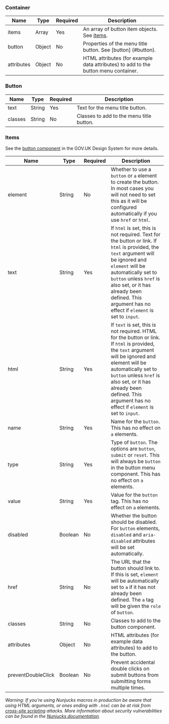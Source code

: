 ### Container

| Name          | Type   | Required | Description                                                               |
| ------------- | ------ | -------- | ------------------------------------------------------------------------- |
| items         | Array  | Yes      | An array of button item objects. See [items](#items).                     |
| button        | Object | No       | Properties of the menu title button. See [button] (#button).                                   |
| attributes    | Object | No       | HTML attributes (for example data attributes) to add to the button menu container. |

### Button

| Name          | Type   | Required | Description                                                               |
| ------------- | ------ | -------- | ------------------------------------------------------------------------- |
| text          | String | Yes      | Text for the menu title button.                                           |
| classes       | String | No       | Classes to add to the menu title button.                                  |


### Items

See the [button component](https://design-system.service.gov.uk/components/button/) in the GOV.UK Design System for more details.

| Name               | Type    | Required | Description                                                                                                                                                                                                                                                                                                |
| ------------------ | ------- | -------- | ---------------------------------------------------------------------------------------------------------------------------------------------------------------------------------------------------------------------------------------------------------------------------------------------------------- |
| element            | String  | No       | Whether to use a `button` or `a` element to create the button. In most cases you will not need to set this as it will be configured automatically if you use `href` or `html`.                                                                                                                   |
| text               | String  | Yes      | If `html` is set, this is not required. Text for the button or link. If `html` is provided, the `text` argument will be ignored and `element` will be automatically set to `button` unless `href` is also set, or it has already been defined. This argument has no effect if `element` is set to `input`. |
| html               | String  | Yes      | If `text` is set, this is not required. HTML for the button or link. If `html` is provided, the `text` argument will be ignored and element will be automatically set to `button` unless `href` is also set, or it has already been defined. This argument has no effect if `element` is set to `input`.   |
| name               | String  | Yes      | Name for the `button`. This has no effect on `a` elements.                                                                                                                                                                                                                                      |
| type               | String  | Yes      | Type of `button`. The options are `button`, `submit` or `reset`. This will always be `button` in the button menu component. This has no effect on `a` elements.                                                                                                                                                                      |
| value              | String  | Yes      | Value for the `button` tag. This has no effect on `a` elements.                                                                                                                                                                                                                                 |
| disabled           | Boolean | No       | Whether the button should be disabled. For `button` elements, `disabled` and `aria-disabled` attributes will be set automatically.                                                                                                                                                                 |
| href               | String  | No       | The URL that the button should link to. If this is set, `element` will be automatically set to `a` if it has not already been defined. The `a` tag will be given the `role` of `button`.                                                                                                                                                                  |
| classes            | String  | No       | Classes to add to the button component.                                                                                                                                                                                                                                                                    |
| attributes         | Object  | No       | HTML attributes (for example data attributes) to add to the button.                                                                                                                                                                                                                              |
| preventDoubleClick | Boolean | No       | Prevent accidental double clicks on submit buttons from submitting forms multiple times.                                                                                                                                                                                                                   |

_Warning: If you’re using Nunjucks macros in production be aware that using HTML arguments, or ones ending with `.html` can be at risk from [cross-site scripting](https://en.wikipedia.org/wiki/Cross-site_scripting) attacks. More information about security vulnerabilities can be found in the [Nunjucks documentation](https://mozilla.github.io/nunjucks/api.html#user-defined-templates-warning)._
